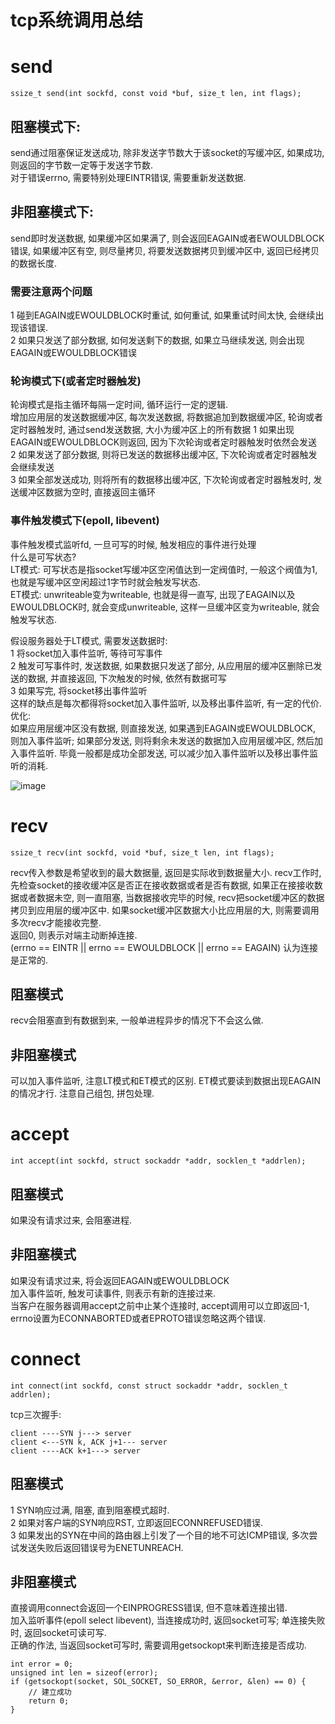 # tcp系统调用总结  

# send  

	ssize_t send(int sockfd, const void *buf, size_t len, int flags);  
	
## 阻塞模式下:  
send通过阻塞保证发送成功, 除非发送字节数大于该socket的写缓冲区, 如果成功, 则返回的字节数一定等于发送字节数.  
对于错误errno, 需要特别处理EINTR错误, 需要重新发送数据.  

## 非阻塞模式下:  
send即时发送数据, 如果缓冲区如果满了, 则会返回EAGAIN或者EWOULDBLOCK错误, 如果缓冲区有空, 则尽量拷贝, 将要发送数据拷贝到缓冲区中, 返回已经拷贝的数据长度.  

### 需要注意两个问题  
1 碰到EAGAIN或EWOULDBLOCK时重试, 如何重试, 如果重试时间太快, 会继续出现该错误.  
2 如果只发送了部分数据, 如何发送剩下的数据, 如果立马继续发送, 则会出现EAGAIN或EWOULDBLOCK错误  

### 轮询模式下(或者定时器触发)
轮询模式是指主循环每隔一定时间, 循环运行一定的逻辑.  
增加应用层的发送数据缓冲区, 每次发送数据, 将数据追加到数据缓冲区, 轮询或者定时器触发时, 通过send发送数据, 大小为缓冲区上的所有数据
1 如果出现EAGAIN或EWOULDBLOCK则返回, 因为下次轮询或者定时器触发时依然会发送  
2 如果发送了部分数据, 则将已发送的数据移出缓冲区, 下次轮询或者定时器触发会继续发送   
3 如果全部发送成功, 则将所有的数据移出缓冲区, 下次轮询或者定时器触发时, 发送缓冲区数据为空时, 直接返回主循环  

### 事件触发模式下(epoll, libevent)  
事件触发模式监听fd, 一旦可写的时候, 触发相应的事件进行处理  
什么是可写状态?   
LT模式: 可写状态是指socket写缓冲区空闲值达到一定阀值时, 一般这个阀值为1, 也就是写缓冲区空闲超过1字节时就会触发写状态.   
ET模式: unwriteable变为writeable, 也就是得一直写, 出现了EAGAIN以及EWOULDBLOCK时, 就会变成unwriteable, 这样一旦缓冲区变为writeable, 就会触发写状态.  

假设服务器处于LT模式, 需要发送数据时:  
1 将socket加入事件监听, 等待可写事件  
2 触发可写事件时, 发送数据, 如果数据只发送了部分, 从应用层的缓冲区删除已发送的数据, 并直接返回, 下次触发的时候, 依然有数据可写  
3 如果写完, 将socket移出事件监听  
这样的缺点是每次都得将socket加入事件监听, 以及移出事件监听, 有一定的代价.  
优化:  
如果应用层缓冲区没有数据, 则直接发送, 如果遇到EAGAIN或EWOULDBLOCK, 则加入事件监听; 如果部分发送, 则将剩余未发送的数据加入应用层缓冲区, 然后加入事件监听. 毕竟一般都是成功全部发送, 可以减少加入事件监听以及移出事件监听的消耗.  

![image](https://dl.dropboxusercontent.com/s/occtx2y96cjzbka/tcp_system_call_send.jpg)  

# recv
 
	ssize_t recv(int sockfd, void *buf, size_t len, int flags);
	
recv传入参数是希望收到的最大数据量, 返回是实际收到数据量大小. recv工作时, 先检查socket的接收缓冲区是否正在接收数据或者是否有数据, 如果正在接接收数据或者数据未空, 则一直阻塞, 当数据接收完毕的时候, recv把socket缓冲区的数据拷贝到应用层的缓冲区中. 如果socket缓冲区数据大小比应用层的大, 则需要调用多次recv才能接收完整.    
返回0, 则表示对端主动断掉连接.  
(errno == EINTR || errno == EWOULDBLOCK || errno == EAGAIN) 认为连接是正常的.  
## 阻塞模式  
recv会阻塞直到有数据到来, 一般单进程异步的情况下不会这么做.  
## 非阻塞模式
可以加入事件监听, 注意LT模式和ET模式的区别. ET模式要读到数据出现EAGAIN的情况才行. 注意自己组包, 拼包处理.  

# accept

	int accept(int sockfd, struct sockaddr *addr, socklen_t *addrlen);

## 阻塞模式
如果没有请求过来, 会阻塞进程.  
## 非阻塞模式
如果没有请求过来, 将会返回EAGAIN或EWOULDBLOCK  
加入事件监听, 触发可读事件, 则表示有新的连接过来.  
当客户在服务器调用accept之前中止某个连接时, accept调用可以立即返回-1, errno设置为ECONNABORTED或者EPROTO错误忽略这两个错误.  

# connect

	int connect(int sockfd, const struct sockaddr *addr, socklen_t addrlen);

tcp三次握手:
	
	client ----SYN j---> server        
	client <---SYN k, ACK j+1--- server          
	client ----ACK k+1---> server        

## 阻塞模式
1 SYN响应过满, 阻塞, 直到阻塞模式超时.  
2 如果对客户端的SYN响应RST, 立即返回ECONNREFUSED错误.  
3 如果发出的SYN在中间的路由器上引发了一个目的地不可达ICMP错误, 多次尝试发送失败后返回错误号为ENETUNREACH.  

## 非阻塞模式
直接调用connect会返回一个EINPROGRESS错误, 但不意味着连接出错.  
加入监听事件(epoll select libevent), 当连接成功时, 返回socket可写; 单连接失败时, 返回socket可读可写.  
正确的作法, 当返回socket可写时, 需要调用getsockopt来判断连接是否成功.  

	int error = 0;
	unsigned int len = sizeof(error);
	if (getsockopt(socket, SOL_SOCKET, SO_ERROR, &error, &len) == 0) {
		// 建立成功
		return 0;
	}